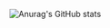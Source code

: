 ![Anurag's GitHub stats](https://github-readme-stats.vercel.app/api?username=Hithesh2022&show_icons=true&theme=transparent)
